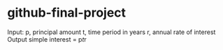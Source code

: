 # github-final-project

Input:
  p, principal amount
   t, time period in years
   r, annual rate of interest
Output
   simple interest = p*t*r


